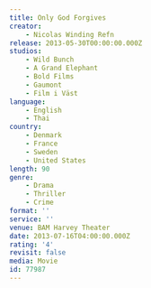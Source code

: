 ```yaml
---
title: Only God Forgives
creator:
    - Nicolas Winding Refn
release: 2013-05-30T00:00:00.000Z
studios:
    - Wild Bunch
    - A Grand Elephant
    - Bold Films
    - Gaumont
    - Film i Väst
language:
    - English
    - Thai
country:
    - Denmark
    - France
    - Sweden
    - United States
length: 90
genre:
    - Drama
    - Thriller
    - Crime
format: ''
service: ''
venue: BAM Harvey Theater
date: 2013-07-16T04:00:00.000Z
rating: '4'
revisit: false
media: Movie
id: 77987
---
```



